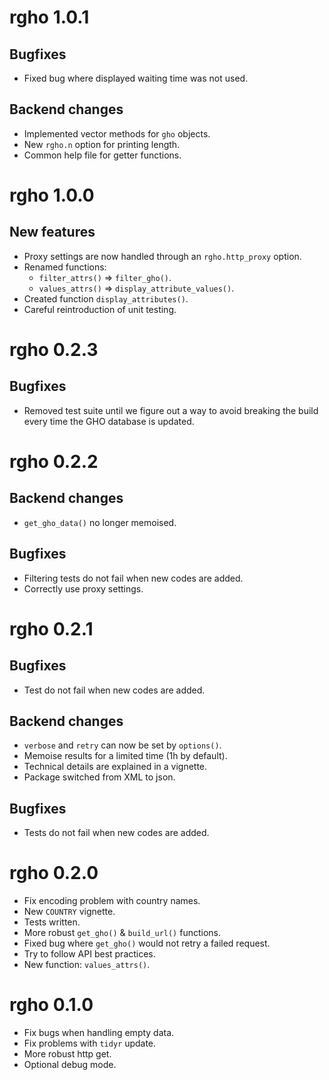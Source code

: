 # rgho 1.0.1

## Bugfixes

  * Fixed bug where displayed waiting time was not used.

## Backend changes

  * Implemented vector methods for `gho` objects.
  * New `rgho.n` option for printing length.
  * Common help file for getter functions.

# rgho 1.0.0

## New features

  * Proxy settings are now handled through an `rgho.http_proxy` option.
  * Renamed functions:
    * `filter_attrs()` => `filter_gho()`.
    * `values_attrs()` => `display_attribute_values()`.
  * Created function `display_attributes()`.
  * Careful reintroduction of unit testing.

# rgho 0.2.3

## Bugfixes

  * Removed test suite until we figure out a way to avoid breaking the build every time the GHO database is updated.
  
# rgho 0.2.2

## Backend changes

  * `get_gho_data()` no longer memoised.

## Bugfixes

  * Filtering tests do not fail when new codes are added.
  * Correctly use proxy settings.

# rgho 0.2.1

## Bugfixes

  * Test do not fail when new codes are added.

## Backend changes

  * `verbose` and `retry` can now be set by `options()`.
  * Memoise results for a limited time (1h by default).
  * Technical details are explained in a vignette.
  * Package switched from XML to json.
  
## Bugfixes

  * Tests do not fail when new codes are added.

# rgho 0.2.0

  * Fix encoding problem with country names.
  * New `COUNTRY` vignette.
  * Tests written.
  * More robust `get_gho()` & `build_url()` functions.
  * Fixed bug where `get_gho()` would not retry a failed request.
  * Try to follow API best practices.
  * New function: `values_attrs()`.

# rgho 0.1.0

  * Fix bugs when handling empty data.
  * Fix problems with `tidyr` update.
  * More robust http get.
  * Optional debug mode.
